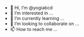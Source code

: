 - 👋 Hi, I’m @yogiabcd
- 👀 I’m interested in ...
- 🌱 I’m currently learning ...
- 💞️ I’m looking to collaborate on ...
- 📫 How to reach me ...

<!---
yogiabcd/yogiabcd is a ✨ special ✨ repository because its `README.md` (this file) appears on your GitHub profile.
You can click the Preview link to take a look at your changes.
--->
